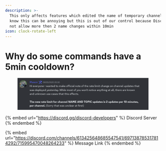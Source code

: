 ```yaml
---
description: >-
  This only affects features which edited the name of temporary channels. We
  know this can be annoying but this is out of our control because Discord does
  not allow more then 2 name changes within 10min
icon: clock-rotate-left
---
```


# Why do some commands have a 5min cooldown?

<figure><img src="../.gitbook/assets/image (20) (1) (1).png" alt=""><figcaption></figcaption></figure>

{% embed url="https://discord.gg/discord-developers" %}
Discord Server
{% endembed %}

{% embed url="https://discord.com/channels/613425648685547541/697138785317814292/715995470048264233" %}
Message Link
{% endembed %}
